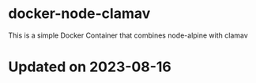 # docker-node-clamav
This is a simple Docker Container that combines node-alpine with clamav

# Updated on 2023-08-16
